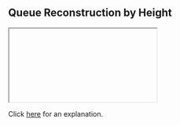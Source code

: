 ##  Queue Reconstruction by Height 

<iframe></iframe>

Click [here](Explanation.md) for an explanation.

